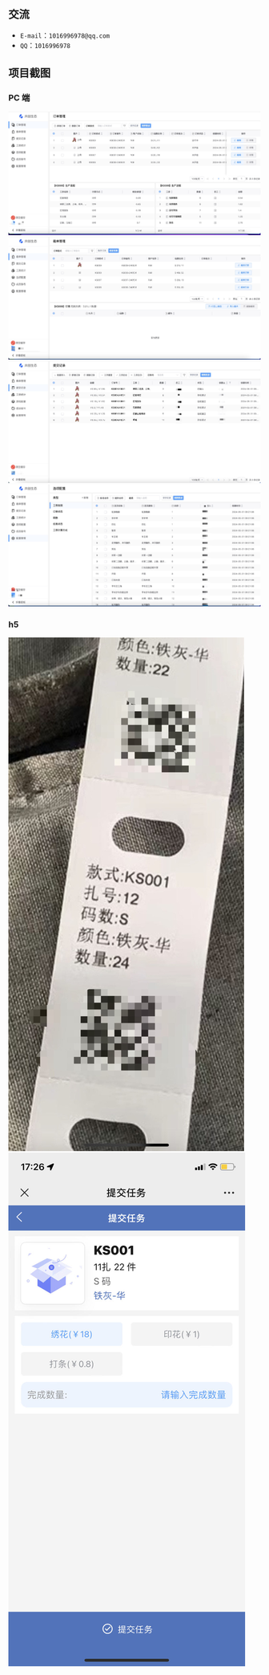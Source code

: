 ## 交流

- `E-mail`：`1016996978@qq.com`
- `QQ`：`1016996978`

## 项目截图

### PC 端

![订单管理](./images/1.jpg)
![裁单管理](./images/2.jpg)
![提交记录](./images/3.jpg)
![选项配置](./images/4.jpg)

### h5

![二维码打印](./images/5.jpg)
![提交记录](./images/6.jpg)
